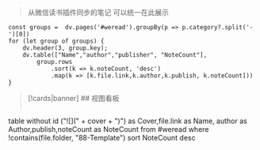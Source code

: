 
> 从微信读书插件同步的笔记 可以统一在此展示 

```dataviewjs
const groups =  dv.pages('#weread').groupBy(p => p.category?.split('-')[0])
for (let group of groups) {
	dv.header(3, group.key);
	dv.table(["Name","author","publisher", "NoteCount"],
		group.rows
			.sort(k => k.noteCount, 'desc')
			.map(k => [k.file.link,k.author,k.publish, k.noteCount]))
}

```


> [!cards|banner] ## 视图看板
>```dataview
table without id ("![](" + cover + ")") as Cover,file.link as Name, author as Author,publish,noteCount as NoteCount
from #weread 
where !contains(file.folder, "88-Template") 
sort NoteCount desc
>```

